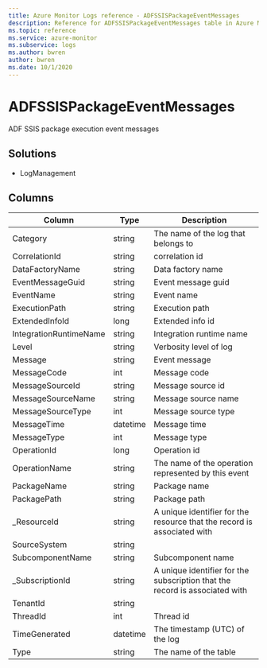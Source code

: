 ```yaml
---
title: Azure Monitor Logs reference - ADFSSISPackageEventMessages
description: Reference for ADFSSISPackageEventMessages table in Azure Monitor Logs.
ms.topic: reference
ms.service: azure-monitor
ms.subservice: logs
ms.author: bwren
author: bwren
ms.date: 10/1/2020
---
```


# ADFSSISPackageEventMessages

 ADF SSIS package execution event messages

## Solutions

- LogManagement




## Columns

|Column|Type|Description|
|---|---|---|
|Category|string|The name of the log that belongs to|
|CorrelationId|string|correlation id|
|DataFactoryName|string|Data factory name|
|EventMessageGuid|string|Event message guid|
|EventName|string|Event name|
|ExecutionPath|string|Execution path|
|ExtendedInfoId|long|Extended info id|
|IntegrationRuntimeName|string|Integration runtime name|
|Level|string|Verbosity level of log|
|Message|string|Event message|
|MessageCode|int|Message code|
|MessageSourceId|string|Message source id|
|MessageSourceName|string|Message source name|
|MessageSourceType|int|Message source type|
|MessageTime|datetime|Message time|
|MessageType|int|Message type|
|OperationId|long|Operation id|
|OperationName|string|The name of the operation represented by this event|
|PackageName|string|Package name|
|PackagePath|string|Package path|
|_ResourceId|string|A unique identifier for the resource that the record is associated with|
|SourceSystem|string||
|SubcomponentName|string|Subcomponent name|
|_SubscriptionId|string|A unique identifier for the subscription that the record is associated with|
|TenantId|string||
|ThreadId|int|Thread id|
|TimeGenerated|datetime|The timestamp (UTC) of the log|
|Type|string|The name of the table|
